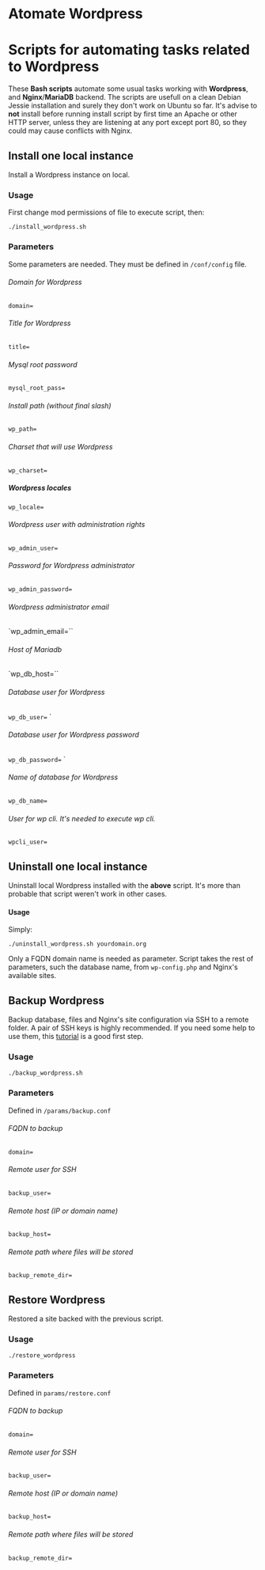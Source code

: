 # Atomate Wordpress

# Scripts for automating tasks related to Wordpress

These **Bash scripts** automate some usual tasks working with **Wordpress**, and **Nginx**/**MariaDB** backend. The scripts are usefull on a clean Debian Jessie installation  and surely they don't work on Ubuntu so far. It's advise to **not** install before running install script by first time an Apache or other HTTP server, unless they are listening at any port except port 80, so they could may cause conflicts with Nginx.  

## Install one local instance

Install a Wordpress instance on local.  

### Usage

First change mod permissions of file to execute script, then:

`./install_wordpress.sh`

### Parameters

Some parameters are needed. They must be defined in `/conf/config` file.

###### Domain for Wordpress
`domain=`

###### Title for Wordpress
`title=`

###### Mysql root password
`mysql_root_pass=`

###### Install path (without final slash)
`wp_path=`

###### Charset that will use Wordpress
`wp_charset=`

##### Wordpress locales
`wp_locale=`

###### Wordpress user with administration rights
`wp_admin_user=`

###### Password for Wordpress administrator
`wp_admin_password=`

###### Wordpress administrator email
`wp_admin_email=``

###### Host of Mariadb
`wp_db_host=``

###### Database user for Wordpress
`wp_db_user=`
`
###### Database user for Wordpress password
`wp_db_password=`
  `
###### Name of database for Wordpress
`wp_db_name=`

###### User for wp cli. It's needed to execute wp cli.
`wpcli_user=`


## Uninstall one local instance

Uninstall local Wordpress installed with the **above** script. It's more than probable that script weren't work in other cases.

#### Usage

Simply:

`./uninstall_wordpress.sh yourdomain.org`

Only a FQDN domain name is needed as parameter. Script takes the rest of parameters, such the database name, from `wp-config.php`  and Nginx's available sites.

## Backup Wordpress

Backup database, files and Nginx's site configuration via SSH to a remote folder. A pair of SSH keys is highly recommended. If you need some help to use them, this [tutorial](https://debian-administration.org/article/530/SSH_with_authentication_key_instead_of_password) is a good first step.

### Usage

`./backup_wordpress.sh`

### Parameters

Defined in `/params/backup.conf`

###### FQDN to backup
 `domain=`
###### Remote user for SSH

`backup_user=`

###### Remote host (IP or domain name)
`backup_host=`

###### Remote path where files will be stored
`backup_remote_dir=`


## Restore Wordpress

Restored a site backed with the previous script.

### Usage

`./restore_wordpress`

### Parameters

Defined in `params/restore.conf`

###### FQDN to backup
 `domain=`
###### Remote user for SSH

`backup_user=`

###### Remote host (IP or domain name)
`backup_host=`

###### Remote path where files will be stored
`backup_remote_dir=`
